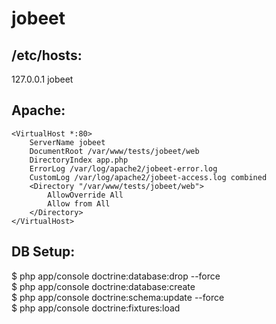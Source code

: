 jobeet
======

/etc/hosts:
-----------
127.0.0.1       jobeet

Apache:
-------
	<VirtualHost *:80>
		ServerName jobeet
		DocumentRoot /var/www/tests/jobeet/web
		DirectoryIndex app.php
		ErrorLog /var/log/apache2/jobeet-error.log
		CustomLog /var/log/apache2/jobeet-access.log combined
		<Directory "/var/www/tests/jobeet/web">
			AllowOverride All
			Allow from All
		</Directory>
	</VirtualHost>

DB Setup:
---------

$ php app/console doctrine:database:drop --force  
$ php app/console doctrine:database:create  
$ php app/console doctrine:schema:update --force  
$ php app/console doctrine:fixtures:load


